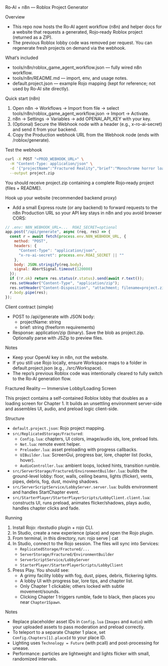 Ro‑AI + n8n — Roblox Project Generator

Overview
- This repo now hosts the Ro‑AI agent workflow (n8n) and helper docs for a website that requests a generated, Rojo‑ready Roblox project (returned as a ZIP).
- The previous Roblox lobby code was removed per request. You can regenerate fresh projects on demand via the webhook.

What’s included
- tools/n8n/roblox_game_agent_workflow.json — fully wired n8n workflow.
- tools/n8n/README.md — import, env, and usage notes.
- default.project.json — example Rojo mapping (kept for reference; not used by Ro‑AI site directly).

Quick start (n8n)
1) Open n8n → Workflows → Import from file → select tools/n8n/roblox_game_agent_workflow.json → Import → Activate.
2) n8n → Settings → Variables → add OPENAI_API_KEY with your key.
3) (Optional) Secure the Webhook node with a header (e.g., x-ro-ai-secret) and send it from your backend.
4) Copy the Production webhook URL from the Webhook node (ends with /roblox/generate).

Test the webhook
```bash
curl -X POST "<PROD_WEBHOOK_URL>" \
  -H "Content-Type: application/json" \
  -d '{"projectName":"Fractured Reality","brief":"Monochrome horror loading lobby"}' \
  --output project.zip
```
You should receive project.zip containing a complete Rojo‑ready project (files + README).

Hook up your website (recommended backend proxy)
- Add a small Express route (or any backend) to forward requests to the n8n Production URL so your API key stays in n8n and you avoid browser CORS:
```js
// .env: N8N_WEBHOOK_URL=...  ROAI_SECRET=optional
app.post("/api/generate", async (req, res) => {
  const r = await fetch(process.env.N8N_WEBHOOK_URL, {
    method: "POST",
    headers: {
      "Content-Type": "application/json",
      "x-ro-ai-secret": process.env.ROAI_SECRET || ""
    },
    body: JSON.stringify(req.body),
    signal: AbortSignal.timeout(120000)
  });
  if (!r.ok) return res.status(r.status).send(await r.text());
  res.setHeader("Content-Type", "application/zip");
  res.setHeader("Content-Disposition", "attachment; filename=project.zip");
  r.body.pipe(res);
});
```

Client contract (simple)
- POST to /api/generate with JSON body:
  - projectName: string
  - brief: string (freeform requirements)
- Response: application/zip (binary). Save the blob as project.zip. Optionally parse with JSZip to preview files.

Notes
- Keep your OpenAI key in n8n, not the website.
- If you still use Rojo locally, ensure Workspace maps to a folder in default.project.json (e.g., ./src/Workspace).
- The repo’s previous Roblox code was intentionally cleared to fully switch to the Ro‑AI generation flow.

Fractured Reality — Immersive Lobby/Loading Screen

This project contains a self-contained Roblox lobby that doubles as a loading screen for Chapter 1. It builds an unsettling environment server-side and assembles UI, audio, and preload logic client-side.

Structure
- `default.project.json`: Rojo project mapping.
- `src/ReplicatedStorage/Fractured`:
  - `Config.lua`: chapters, UI colors, image/audio ids, lore, preload lists.
  - `Net.lua`: remote event helper.
  - `Preloader.lua`: asset preloading with progress callbacks.
  - `UIBuilder.lua`: ScreenGui, progress bar, lore, chapter list (locks, hover).
  - `AudioController.lua`: ambient loops, locked hints, transition rumble.
- `src/ServerStorage/Fractured/EnvironmentBuilder.lua`: builds the ground-level lobby: floor, walls, ceiling beams, lights (flicker), vents, pipes, debris, fog, dust, moving shadows.
- `src/ServerScriptService/LobbyServer.server.lua`: builds environment and handles StartChapter event.
- `src/StarterPlayer/StarterPlayerScripts/LobbyClient.client.lua`: constructs UI, runs preload, animates flicker/shadows, plays audio, handles chapter clicks and fade.

Running
1) Install Rojo: rbxstudio plugin + rojo CLI.
2) In Studio, create a new experience (place) and open the Rojo plugin.
3) From terminal, in this directory, run:
   rojo serve | cat
4) In Studio, connect to the Rojo session. The files will sync into Services:
   - `ReplicatedStorage/Fractured/...`
   - `ServerStorage/Fractured/EnvironmentBuilder`
   - `ServerScriptService/LobbyServer`
   - `StarterPlayer/StarterPlayerScripts/LobbyClient`
5) Press Play. You should see:
   - A grimy facility lobby with fog, dust, pipes, debris, flickering lights.
   - A lobby UI with progress bar, lore tips, and chapter list.
   - Only Chapter 1 clickable; others locked with subtle movement/sounds.
   - Clicking Chapter 1 triggers rumble, fade to black, then places you near `Chapter1Spawn`.

Notes
- Replace placeholder asset IDs in `Config.lua` (`Images` and `Audio`) with your uploaded assets to pass moderation and preload correctly.
- To teleport to a separate Chapter 1 place, set `Config.Chapters[1].placeId` to your place ID.
- Lighting uses `Technology = Future` (with pcall) and post-processing for unease.
- Performance: particles are lightweight and lights flicker with small, randomized intervals.


